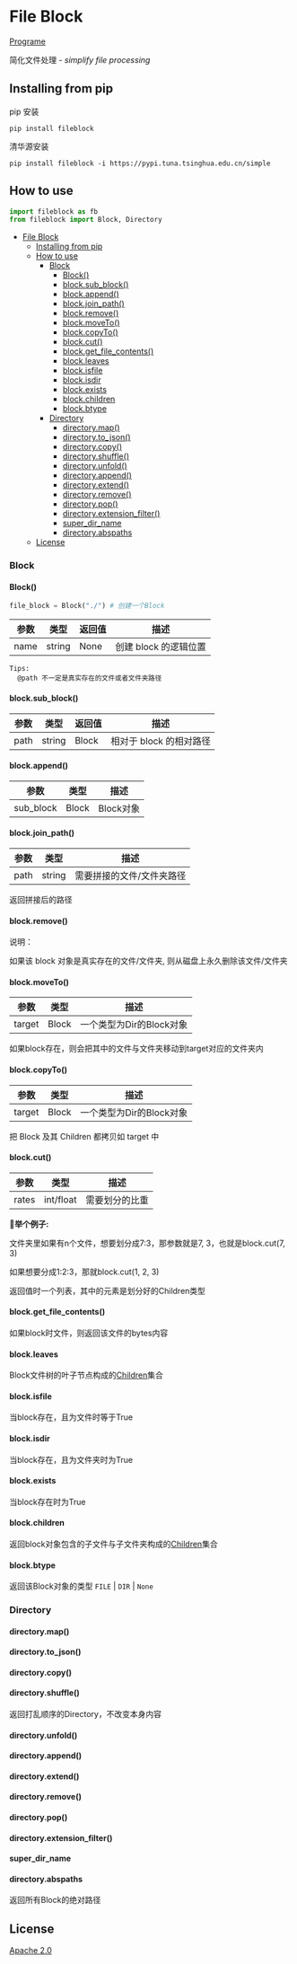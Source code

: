# File Block

[Programe](https://github.com/miaobuao/fileblock)

简化文件处理 - *simplify file processing*


## Installing from pip

pip 安装

```shell
pip install fileblock
```

清华源安装

```shell
pip install fileblock -i https://pypi.tuna.tsinghua.edu.cn/simple
```


## How to use

```python
import fileblock as fb
from fileblock import Block, Directory
```

- [File Block](#file-block)
  - [Installing from pip](#installing-from-pip)
  - [How to use](#how-to-use)
    - [Block](#block)
      - [Block()](#block-1)
      - [block.sub_block()](#blocksub_block)
      - [block.append()](#blockappend)
      - [block.join_path()](#blockjoin_path)
      - [block.remove()](#blockremove)
      - [block.moveTo()](#blockmoveto)
      - [block.copyTo()](#blockcopyto)
      - [block.cut()](#blockcut)
      - [block.get_file_contents()](#blockget_file_contents)
      - [block.leaves](#blockleaves)
      - [block.isfile](#blockisfile)
      - [block.isdir](#blockisdir)
      - [block.exists](#blockexists)
      - [block.children](#blockchildren)
      - [block.btype](#blockbtype)
    - [Directory](#directory)
      - [directory.map()](#directorymap)
      - [directory.to_json()](#directoryto_json)
      - [directory.copy()](#directorycopy)
      - [directory.shuffle()](#directoryshuffle)
      - [directory.unfold()](#directoryunfold)
      - [directory.append()](#directoryappend)
      - [directory.extend()](#directoryextend)
      - [directory.remove()](#directoryremove)
      - [directory.pop()](#directorypop)
      - [directory.extension_filter()](#directoryextension_filter)
      - [super_dir_name](#super_dir_name)
      - [directory.abspaths](#directoryabspaths)
  - [License](#license)

### Block

#### Block()

```python
file_block = Block("./") # 创建一个Block
```

| 参数 | 类型   | 返回值 | 描述                  |
| ---- | ------ | ------ | --------------------- |
| name | string | None   | 创建 block 的逻辑位置 |

```text
Tips:
  @path 不一定是真实存在的文件或者文件夹路径
```

#### block.sub_block()

| 参数 | 类型   | 返回值 | 描述                    |
| ---- | ------ | ------ | -----------------------|
| path | string | Block  | 相对于 block 的相对路径 |

#### block.append()

| 参数 | 类型   | 描述                    |
| ---- | ------ | -----------------------|
| sub_block | Block   | Block对象 |

<!-- 返回新生成节点的Block对象 -->


#### block.join_path()

| 参数 | 类型   |描述                    |
| ---- | ------ |-----------------------|
| path | string| 需要拼接的文件/文件夹路径 |

返回拼接后的路径

#### block.remove()

说明：

如果该 block 对象是真实存在的文件/文件夹, 则从磁盘上永久删除该文件/文件夹

#### block.moveTo()

| 参数 | 类型   |描述                    |
| ---- | ------ |-----------------------|
| target | Block| 一个类型为Dir的Block对象|

如果block存在，则会把其中的文件与文件夹移动到target对应的文件夹内

#### block.copyTo()

| 参数 | 类型   |描述                    |
| ---- | ------ |-----------------------|
| target | Block| 一个类型为Dir的Block对象|

把 Block 及其 Children 都拷贝如 target 中

#### block.cut()

| 参数 | 类型   |描述                    |
| ---- | ------ |-----------------------|
| rates | int/float| 需要划分的比重|

**🌰举个例子:**

文件夹里如果有n个文件，想要划分成7:3，那参数就是7, 3，也就是block.cut(7, 3)

如果想要分成1:2:3，那就block.cut(1, 2, 3)

返回值时一个列表，其中的元素是划分好的Children类型

#### block.get_file_contents()

如果block时文件，则返回该文件的bytes内容

#### block.leaves

Block文件树的叶子节点构成的[Children](#children)集合

#### block.isfile

当block存在，且为文件时等于True

#### block.isdir

当block存在，且为文件夹时为True

#### block.exists

当block存在时为True

#### block.children

返回block对象包含的子文件与子文件夹构成的[Children](#children)集合

#### block.btype

返回该Block对象的类型 ```FILE``` | ```DIR``` | ```None```


### Directory

#### directory.map()

#### directory.to_json()

#### directory.copy()

#### directory.shuffle()

返回打乱顺序的Directory，不改变本身内容

#### directory.unfold()

#### directory.append()

#### directory.extend()

#### directory.remove()

#### directory.pop()

#### directory.extension_filter()

#### super_dir_name

#### directory.abspaths

返回所有Block的绝对路径

## License

[Apache 2.0](https://github.com/miaobuao/fileblock/blob/main/LICENSE)

